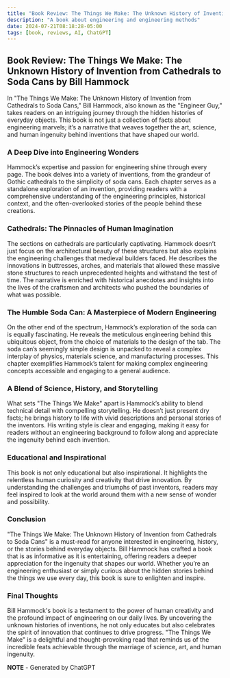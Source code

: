 ```yaml
---
title: "Book Review: The Things We Make: The Unknown History of Invention from Cathedrals to Soda Cans by Bill Hammock"
description: "A book about engineering and engineering methods"
date: 2024-07-21T08:18:28-05:00
tags: [book, reviews, AI, ChatGPT]
---
```


## Book Review: The Things We Make: The Unknown History of Invention from Cathedrals to Soda Cans by Bill Hammock

In "The Things We Make: The Unknown History of Invention from Cathedrals to Soda Cans," Bill Hammock, also known as the "Engineer Guy," takes readers on an intriguing journey through the hidden histories of everyday objects. This book is not just a collection of facts about engineering marvels; it’s a narrative that weaves together the art, science, and human ingenuity behind inventions that have shaped our world.

### A Deep Dive into Engineering Wonders

Hammock’s expertise and passion for engineering shine through every page. The book delves into a variety of inventions, from the grandeur of Gothic cathedrals to the simplicity of soda cans. Each chapter serves as a standalone exploration of an invention, providing readers with a comprehensive understanding of the engineering principles, historical context, and the often-overlooked stories of the people behind these creations.

### Cathedrals: The Pinnacles of Human Imagination

The sections on cathedrals are particularly captivating. Hammock doesn’t just focus on the architectural beauty of these structures but also explains the engineering challenges that medieval builders faced. He describes the innovations in buttresses, arches, and materials that allowed these massive stone structures to reach unprecedented heights and withstand the test of time. The narrative is enriched with historical anecdotes and insights into the lives of the craftsmen and architects who pushed the boundaries of what was possible.

### The Humble Soda Can: A Masterpiece of Modern Engineering

On the other end of the spectrum, Hammock’s exploration of the soda can is equally fascinating. He reveals the meticulous engineering behind this ubiquitous object, from the choice of materials to the design of the tab. The soda can’s seemingly simple design is unpacked to reveal a complex interplay of physics, materials science, and manufacturing processes. This chapter exemplifies Hammock’s talent for making complex engineering concepts accessible and engaging to a general audience.

### A Blend of Science, History, and Storytelling

What sets "The Things We Make" apart is Hammock’s ability to blend technical detail with compelling storytelling. He doesn’t just present dry facts; he brings history to life with vivid descriptions and personal stories of the inventors. His writing style is clear and engaging, making it easy for readers without an engineering background to follow along and appreciate the ingenuity behind each invention.

### Educational and Inspirational

This book is not only educational but also inspirational. It highlights the relentless human curiosity and creativity that drive innovation. By understanding the challenges and triumphs of past inventors, readers may feel inspired to look at the world around them with a new sense of wonder and possibility.

### Conclusion

"The Things We Make: The Unknown History of Invention from Cathedrals to Soda Cans" is a must-read for anyone interested in engineering, history, or the stories behind everyday objects. Bill Hammock has crafted a book that is as informative as it is entertaining, offering readers a deeper appreciation for the ingenuity that shapes our world. Whether you’re an engineering enthusiast or simply curious about the hidden stories behind the things we use every day, this book is sure to enlighten and inspire.

### Final Thoughts

Bill Hammock's book is a testament to the power of human creativity and the profound impact of engineering on our daily lives. By uncovering the unknown histories of inventions, he not only educates but also celebrates the spirit of innovation that continues to drive progress. "The Things We Make" is a delightful and thought-provoking read that reminds us of the incredible feats achievable through the marriage of science, art, and human ingenuity.

**NOTE** - Generated by ChatGPT
